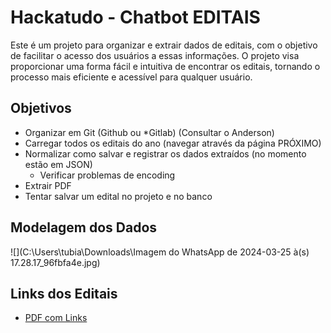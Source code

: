 # Hackatudo - Chatbot EDITAIS

Este é um projeto para organizar e extrair dados de editais, com o objetivo de facilitar o acesso dos usuários a essas informações. O projeto visa proporcionar uma forma fácil e intuitiva de encontrar os editais, tornando o processo mais eficiente e acessível para qualquer usuário.

## Objetivos

- Organizar em Git (Github ou *Gitlab) (Consultar o Anderson)
- Carregar todos os editais do ano (navegar através da página PRÓXIMO)
- Normalizar como salvar e registrar os dados extraídos (no momento estão em JSON)
  - Verificar problemas de encoding
- Extrair PDF
- Tentar salvar um edital no projeto e no banco

## Modelagem dos Dados

![](C:\Users\tubia\Downloads\Imagem do WhatsApp de 2024-03-25 à(s) 17.28.17_96fbfa4e.jpg)

## Links dos Editais

- [PDF com Links](https://drive.google.com/drive/folders/1NML8kUcmtnMHPWQzQ4-ddrcLi8Kaiw7r)
